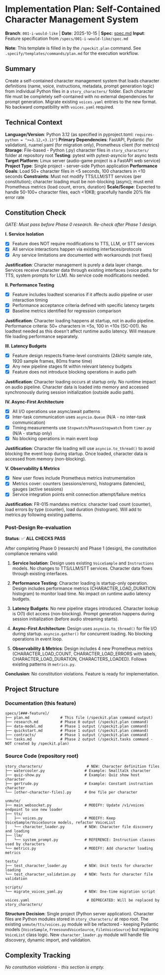 # Implementation Plan: Self-Contained Character Management System

**Branch**: `001-i-would-like` | **Date**: 2025-10-15 | **Spec**: [spec.md](spec.md)
**Input**: Feature specification from `/specs/001-i-would-like/spec.md`

**Note**: This template is filled in by the `/speckit.plan` command. See `.specify/templates/commands/plan.md` for the execution workflow.

## Summary

Create a self-contained character management system that loads character definitions (name, voice, instructions, metadata, prompt generation logic) from individual Python files in a `story_characters/` folder. Each character file must be completely self-contained with no external dependencies for prompt generation. Migrate existing `voices.yaml` entries to the new format. No backward compatibility with `voices.yaml` required.

## Technical Context

**Language/Version**: Python 3.12 (as specified in pyproject.toml: `requires-python = ">=3.12,<3.13"`)
**Primary Dependencies**: FastAPI, Pydantic (for validation), ruamel.yaml (for migration only), Prometheus client (for metrics)
**Storage**: File-based - Python (.py) character files in `story_characters/` folder at repository root
**Testing**: pytest with pytest-asyncio for async tests
**Target Platform**: Linux server (audio-game project is a FastAPI web service)
**Project Type**: Single project - server-side Python application
**Performance Goals**: Load 50+ character files in <5 seconds, 100 characters in <10 seconds
**Constraints**: Must not modify TTS/LLM/STT services (per constitution); character loading must be non-blocking (async); must emit Prometheus metrics (load count, errors, duration)
**Scale/Scope**: Expected to handle 50-100+ character files, each <10KB; gracefully handle 20% file error rate

## Constitution Check

*GATE: Must pass before Phase 0 research. Re-check after Phase 1 design.*

**I. Service Isolation**
- [x] Feature does NOT require modifications to TTS, LLM, or STT services
- [x] All service interactions happen via existing interfaces/protocols
- [x] Any service limitations are documented with workarounds (not fixes)

**Justification**: Character management is purely a data layer change. Services receive character data through existing interfaces (voice paths for TTS, system prompts for LLM). No service code modifications needed.

**II. Performance Testing**
- [x] Feature includes loadtest scenarios if it affects audio pipeline or user interaction timing
- [x] Performance acceptance criteria defined with specific latency targets
- [x] Baseline metrics identified for regression comparison

**Justification**: Character loading happens at startup, not in audio pipeline. Performance criteria: 50+ characters in <5s, 100 in <10s (SC-001). No loadtest needed as this doesn't affect runtime audio latency. Will measure file loading performance separately.

**III. Latency Budgets**
- [x] Feature design respects frame-level constraints (24kHz sample rate, 1920 sample frames, 80ms frame time)
- [x] Any new pipeline stages fit within relevant latency budgets
- [x] Feature does not introduce blocking operations in audio path

**Justification**: Character loading occurs at startup only. No runtime impact on audio pipeline. Character data is loaded into memory and accessed synchronously during session initialization (outside audio path).

**IV. Async-First Architecture**
- [x] All I/O operations use async/await patterns
- [x] Inter-task communication uses `asyncio.Queue` (N/A - no inter-task communication)
- [x] Timing measurements use `Stopwatch`/`PhasesStopwatch` from `timer.py` (N/A - startup only)
- [x] No blocking operations in main event loop

**Justification**: Character file loading will use `asyncio.to_thread()` to avoid blocking the event loop during startup. Once loaded, character data is accessed from memory (non-blocking).

**V. Observability & Metrics**
- [x] New user flows include Prometheus metrics instrumentation
- [x] Metrics cover: counters (sessions/errors), histograms (latencies), gauges (active sessions)
- [x] Service integration points emit connection attempt/failure metrics

**Justification**: FR-015 mandates metrics: character load count (counter), load errors by type (counter), load duration (histogram). Will add to metrics.py following existing patterns.

### Post-Design Re-evaluation

**Status**: ✅ **ALL CHECKS PASS**

After completing Phase 0 (research) and Phase 1 (design), the constitution compliance remains valid:

1. **Service Isolation**: Design uses existing `VoiceSample` and `Instructions` models. No changes to TTS/LLM/STT services. Character data flows through existing interfaces.

2. **Performance Testing**: Character loading is startup-only operation. Design includes performance metrics (CHARACTER_LOAD_DURATION histogram) to monitor load time. No impact on runtime audio latency budgets.

3. **Latency Budgets**: No new pipeline stages introduced. Character lookup is O(1) dict access (non-blocking). Prompt generation happens during session initialization (before audio streaming starts).

4. **Async-First Architecture**: Design uses `asyncio.to_thread()` for file I/O during startup. `asyncio.gather()` for concurrent loading. No blocking operations in event loop.

5. **Observability & Metrics**: Design includes 4 new Prometheus metrics (CHARACTER_LOAD_COUNT, CHARACTER_LOAD_ERRORS with labels, CHARACTER_LOAD_DURATION, CHARACTERS_LOADED). Follows existing patterns in `metrics.py`.

**Conclusion**: No constitution violations. Feature is ready for implementation.

## Project Structure

### Documentation (this feature)

```
specs/[###-feature]/
├── plan.md              # This file (/speckit.plan command output)
├── research.md          # Phase 0 output (/speckit.plan command)
├── data-model.md        # Phase 1 output (/speckit.plan command)
├── quickstart.md        # Phase 1 output (/speckit.plan command)
├── contracts/           # Phase 1 output (/speckit.plan command)
└── tasks.md             # Phase 2 output (/speckit.tasks command - NOT created by /speckit.plan)
```

### Source Code (repository root)

```
story_characters/                    # NEW: Character definition files
├── watercooler.py                  # Example: Smalltalk character
├── quiz-show.py                    # Example: Quiz show host character
├── gertrude.py                     # Example: Constant instruction character
└── [other-character-files].py      # One file per character

unmute/
├── main_websocket.py               # MODIFY: Update /v1/voices endpoint to use new loader
├── tts/
│   ├── voices.py                   # MODIFY: Keep VoiceSample/VoiceSource models, refactor VoiceList
│   └── character_loader.py         # NEW: Character file discovery and loading
├── llm/
│   └── system_prompt.py            # REFERENCE: Instruction classes used by characters
└── metrics.py                      # MODIFY: Add character loading metrics

tests/
├── test_character_loader.py        # NEW: Unit tests for character loading
└── test_character_validation.py    # NEW: Tests for character file validation

scripts/
└── migrate_voices_yaml.py          # NEW: One-time migration script

voices.yaml                          # DEPRECATED: Will be replaced by story_characters/
```

**Structure Decision**: Single project (Python server application). Character files are Python modules stored in `story_characters/` at repo root. The existing `unmute/tts/voices.py` module will be refactored - keeping Pydantic models (`VoiceSample`, `FreesoundVoiceSource`, `FileVoiceSource`) but replacing `VoiceList` class logic. New `character_loader.py` module will handle file discovery, dynamic import, and validation.

## Complexity Tracking

*No constitution violations - this section is empty.*
